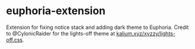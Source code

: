 # euphoria-extension
Extension for fixing notice stack and adding dark theme to Euphoria. Credit to @CylonicRaider for the lights-off theme at [kalium.xyz/xyzzy/lights-off.css](https://kalium.xyz/xyzzy/lights-off.css).
